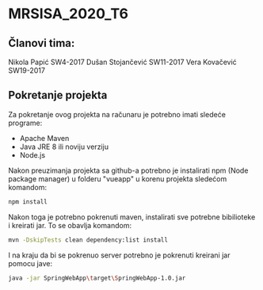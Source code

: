 # MRSISA_2020_T6

## Članovi tima:
Nikola Papić SW4-2017
Dušan Stojančević SW11-2017
Vera Kovačević SW19-2017

## Pokretanje projekta

Za pokretanje ovog projekta na računaru je potrebno imati sledeće programe:
* Apache Maven
* Java JRE 8 ili noviju verziju
* Node.js


Nakon preuzimanja projekta sa github-a potrebno je instalirati npm (Node package manager) u folderu "vueapp" u korenu projekta sledećom komandom:
```bash
npm install
```
Nakon toga je potrebno pokrenuti maven, instalirati sve potrebne bibilioteke i kreirati jar. To se obavlja komandom:
```bash
mvn -DskipTests clean dependency:list install
```
I na kraju da bi se pokrenuo server potrebno je pokrenuti kreirani jar pomocu jave:
```bash
java -jar SpringWebApp\target\SpringWebApp-1.0.jar
```
